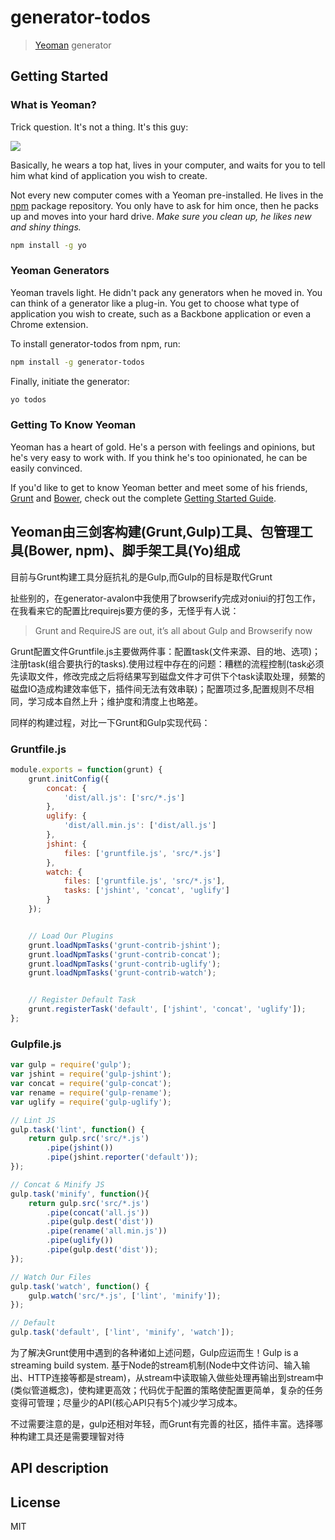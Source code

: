# generator-todos

> [Yeoman](http://yeoman.io) generator


## Getting Started

### What is Yeoman?

Trick question. It's not a thing. It's this guy:

![](http://i.imgur.com/JHaAlBJ.png)

Basically, he wears a top hat, lives in your computer, and waits for you to tell him what kind of application you wish to create.

Not every new computer comes with a Yeoman pre-installed. He lives in the [npm](https://npmjs.org) package repository. You only have to ask for him once, then he packs up and moves into your hard drive. *Make sure you clean up, he likes new and shiny things.*

```bash
npm install -g yo
```

### Yeoman Generators

Yeoman travels light. He didn't pack any generators when he moved in. You can think of a generator like a plug-in. You get to choose what type of application you wish to create, such as a Backbone application or even a Chrome extension.

To install generator-todos from npm, run:

```bash
npm install -g generator-todos
```

Finally, initiate the generator:

```bash
yo todos
```

### Getting To Know Yeoman

Yeoman has a heart of gold. He's a person with feelings and opinions, but he's very easy to work with. If you think he's too opinionated, he can be easily convinced.

If you'd like to get to know Yeoman better and meet some of his friends, [Grunt](http://gruntjs.com) and [Bower](http://bower.io), check out the complete [Getting Started Guide](https://github.com/yeoman/yeoman/wiki/Getting-Started).


## Yeoman由三剑客构建(Grunt,Gulp)工具、包管理工具(Bower, npm)、脚手架工具(Yo)组成

目前与Grunt构建工具分庭抗礼的是Gulp,而Gulp的目标是取代Grunt

扯些别的，在generator-avalon中我使用了browserify完成对oniui的打包工作，在我看来它的配置比requirejs要方便的多，无怪乎有人说：

> Grunt and RequireJS are out, it’s all about Gulp and Browserify now

Grunt配置文件Gruntfile.js主要做两件事：配置task(文件来源、目的地、选项)；注册task(组合要执行的tasks).使用过程中存在的问题：糟糕的流程控制(task必须先读取文件，修改完成之后将结果写到磁盘文件才可供下个task读取处理，频繁的磁盘IO造成构建效率低下，插件间无法有效串联)；配置项过多,配置规则不尽相同，学习成本自然上升；维护度和清度上也略差。

同样的构建过程，对比一下Grunt和Gulp实现代码：

### Gruntfile.js
```javascript
module.exports = function(grunt) {
    grunt.initConfig({
        concat: {
            'dist/all.js': ['src/*.js']
        },
        uglify: {
            'dist/all.min.js': ['dist/all.js']
        },
        jshint: {
            files: ['gruntfile.js', 'src/*.js']
        },
        watch: {
            files: ['gruntfile.js', 'src/*.js'],
            tasks: ['jshint', 'concat', 'uglify']
        }
    });


    // Load Our Plugins
    grunt.loadNpmTasks('grunt-contrib-jshint');
    grunt.loadNpmTasks('grunt-contrib-concat');
    grunt.loadNpmTasks('grunt-contrib-uglify');
    grunt.loadNpmTasks('grunt-contrib-watch');


    // Register Default Task
    grunt.registerTask('default', ['jshint', 'concat', 'uglify']);
};
```
### Gulpfile.js
```javascript
var gulp = require('gulp');
var jshint = require('gulp-jshint');
var concat = require('gulp-concat');
var rename = require('gulp-rename');
var uglify = require('gulp-uglify');

// Lint JS
gulp.task('lint', function() {
    return gulp.src('src/*.js')
        .pipe(jshint())
        .pipe(jshint.reporter('default'));
});

// Concat & Minify JS
gulp.task('minify', function(){
    return gulp.src('src/*.js')
        .pipe(concat('all.js'))
        .pipe(gulp.dest('dist'))
        .pipe(rename('all.min.js'))
        .pipe(uglify())
        .pipe(gulp.dest('dist'));
});

// Watch Our Files
gulp.task('watch', function() {
    gulp.watch('src/*.js', ['lint', 'minify']);
});

// Default
gulp.task('default', ['lint', 'minify', 'watch']);
```
为了解决Grunt使用中遇到的各种诸如上述问题，Gulp应运而生！Gulp is a streaming build system. 基于Node的stream机制(Node中文件访问、输入输出、HTTP连接等都是stream)，从stream中读取输入做些处理再输出到stream中(类似管道概念)，使构建更高效；代码优于配置的策略使配置更简单，复杂的任务变得可管理；尽量少的API(核心API只有5个)减少学习成本。



不过需要注意的是，gulp还相对年轻，而Grunt有完善的社区，插件丰富。选择哪种构建工具还是需要理智对待

## API description



## License

MIT
